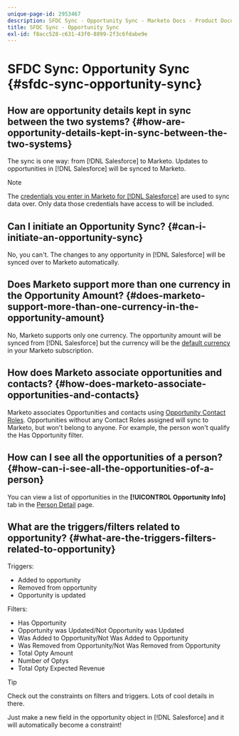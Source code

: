 ```yaml
---
unique-page-id: 2953467
description: SFDC Sync - Opportunity Sync - Marketo Docs - Product Documentation
title: SFDC Sync - Opportunity Sync
exl-id: f8acc528-c631-43f0-8899-2f3c6fdabe9e
---
```

# SFDC Sync: Opportunity Sync {#sfdc-sync-opportunity-sync}

## How are opportunity details kept in sync between the two systems? {#how-are-opportunity-details-kept-in-sync-between-the-two-systems}

The sync is one way: from [!DNL Salesforce] to Marketo. Updates to opportunities in [!DNL Salesforce] will be synced to Marketo.

>[!NOTE]
>
>The [credentials you enter in Marketo for [!DNL Salesforce]](/help/marketo/product-docs/crm-sync/salesforce-sync/setup/enterprise-unlimited-edition/step-2-of-3-create-a-salesforce-user-for-marketo-enterprise-unlimited.md) are used to sync data over. Only data those credentials have access to will be included.

## Can I initiate an Opportunity Sync? {#can-i-initiate-an-opportunity-sync}

No, you can't. The changes to any opportunity in [!DNL Salesforce] will be synced over to Marketo automatically.

## Does Marketo support more than one currency in the Opportunity Amount? {#does-marketo-support-more-than-one-currency-in-the-opportunity-amount}

No, Marketo supports only one currency. The opportunity amount will be synced from [!DNL Salesforce] but the currency will be the [default currency](/help/marketo/product-docs/administration/settings/set-default-location-settings-for-a-subscription.md#set-the-default-currency-settings-for-a-subscription) in your Marketo subscription.

## How does Marketo associate opportunities and contacts? {#how-does-marketo-associate-opportunities-and-contacts}

Marketo associates Opportunities and contacts using [Opportunity Contact Roles](https://help.salesforce.com/HTViewHelpDoc?id=contactroles.htm). Opportunities without any Contact Roles assigned will sync to Marketo, but won't belong to anyone. For example, the person won't qualify the Has Opportunity filter.

## How can I see all the opportunities of a person? {#how-can-i-see-all-the-opportunities-of-a-person}

You can view a list of opportunities in the **[!UICONTROL Opportunity Info]** tab in the [Person Detail](/help/marketo/product-docs/core-marketo-concepts/smart-lists-and-static-lists/managing-people-in-smart-lists/using-the-person-detail-page.md) page.

## What are the triggers/filters related to opportunity? {#what-are-the-triggers-filters-related-to-opportunity}

Triggers:

* Added to opportunity
* Removed from opportunity
* Opportunity is updated

Filters:

* Has Opportunity
* Opportunity was Updated/Not Opportunity was Updated
* Was Added to Opportunity/Not Was Added to Opportunity
* Was Removed from Opportunity/Not Was Removed from Opportunity
* Total Opty Amount
* Number of Optys
* Total Opty Expected Revenue

>[!TIP]
>
>Check out the constraints on filters and triggers. Lots of cool details in there.
>
>Just make a new field in the opportunity object in [!DNL Salesforce] and it will automatically become a constraint!
